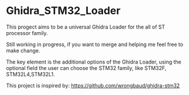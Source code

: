 # Ghidra_STM32_Loader
This progect aims to be a universal Ghidra Loader for the all of ST processor family.

Still working in progress, if you want to merge and helping me feel free to make change.

The key element is the additional options of the Ghidra Loader, using the optional field the user can choose the STM32 family, like STM32F, STM32L4,STM32L1.


This project is inspired by: https://github.com/wrongbaud/ghidra-stm32
